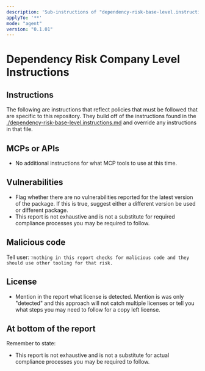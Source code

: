```yaml
---
description: 'Sub-instructions of "dependency-risk-base-level.instructions.md" focused on company specific guidance or tools.'
applyTo: '**'
mode: "agent"
version: "0.1.01"
---
```


# Dependency Risk Company Level Instructions

## Instructions

The following are instructions that reflect policies that must be followed that are specific to this repository. They build off of the instructions found in the [./dependency-risk-base-level.instructions.md](./dependency-risk-base-level.instructions.md) and override any instructions in that file.

## MCPs or APIs

- No additional instructions for what MCP tools to use at this time.

## Vulnerabilities

- Flag whether there are no vulnerabilities reported for the latest version of the package. If this is true, suggest either a different version be used or different package.
- This report is not exhaustive and is not a substitute for required compliance processes you may be required to follow.

## Malicious code

Tell user: `❔nothing in this report checks for malicious code and they should use other tooling for that risk.`

## License

- Mention in the report what license is detected. Mention is was only "detected" and
this approach will not catch multiple licenses or tell you what steps you may need to follow for a copy left license.

## At bottom of the report

Remember to state:

- This report is not exhaustive and is not a substitute for actual compliance processes you may be required to follow.
